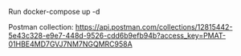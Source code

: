 Run docker-compose up -d

Postman collection: https://api.postman.com/collections/12815442-5e43c328-e9e7-448d-9526-cdd6b9efb94b?access_key=PMAT-01HBE4MD7GVJ7NM7NGQMRC958A
